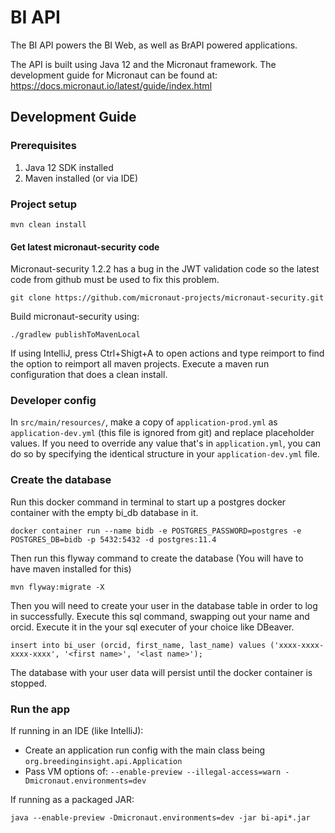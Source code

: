 # BI API

The BI API powers the BI Web, as well as BrAPI powered applications.

The API is built using Java 12 and the Micronaut framework.  The development guide for Micronaut can be found at: https://docs.micronaut.io/latest/guide/index.html

## Development Guide

### Prerequisites

1. Java 12 SDK installed
1. Maven installed (or via IDE)

### Project setup

```
mvn clean install
```

#### Get latest micronaut-security code

Micronaut-security 1.2.2 has a bug in the JWT validation code so the latest code from github must be used to fix this problem.

```
git clone https://github.com/micronaut-projects/micronaut-security.git
```

Build micronaut-security using:

```
./gradlew publishToMavenLocal
```

If using IntelliJ, press Ctrl+Shigt+A to open actions and type reimport to find the option to reimport all maven projects. Execute a maven run configuration that does a clean install.

### Developer config

In `src/main/resources/`, make a copy of `application-prod.yml` as `application-dev.yml` (this file is ignored from git) and replace placeholder values.  If you need to override any value that's in `application.yml`, you can do so by specifying the identical structure in your `application-dev.yml` file.

### Create the database

Run this docker command in terminal to start up a postgres docker container with the empty bi_db database in it. 

```
docker container run --name bidb -e POSTGRES_PASSWORD=postgres -e POSTGRES_DB=bidb -p 5432:5432 -d postgres:11.4
```

Then run this flyway command to create the database (You will have to have maven installed for this)

```
mvn flyway:migrate -X
```

Then you will need to create your user in the database table in order to log in successfully. Execute this sql command, swapping out your name and orcid. Execute it in the your sql executer of your choice like DBeaver.

```
insert into bi_user (orcid, first_name, last_name) values ('xxxx-xxxx-xxxx-xxxx', '<first name>', '<last name>');
```

The database with your user data will persist until the docker container is stopped. 


### Run the app

If running in an IDE (like IntelliJ):

- Create an application run config with the main class being `org.breedinginsight.api.Application`
- Pass VM options of: `--enable-preview --illegal-access=warn -Dmicronaut.environments=dev`

If running as a packaged JAR:
```
java --enable-preview -Dmicronaut.environments=dev -jar bi-api*.jar
```

